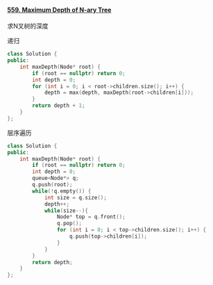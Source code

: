 #### [559. Maximum Depth of N-ary Tree](https://leetcode-cn.com/problems/maximum-depth-of-n-ary-tree/)

求N叉树的深度

递归

```c++
class Solution {
public:
    int maxDepth(Node* root) {
        if (root == nullptr) return 0;
        int depth = 0;
        for (int i = 0; i < root->children.size(); i++) {
            depth = max(depth, maxDepth(root->children[i]));
        }
        return depth + 1;
    }
};
```

层序遍历

```c++
class Solution {
public:
    int maxDepth(Node* root) {
        if (root == nullptr) return 0;
        int depth = 0;
        queue<Node*> q;
        q.push(root);
        while(!q.empty()) {
            int size = q.size();
            depth++;
            while(size--){
                Node* top = q.front();
                q.pop();
                for (int i = 0; i < top->children.size(); i++) {
                    q.push(top->children[i]);
                }
            }
        }
        return depth;
    }
};
```

